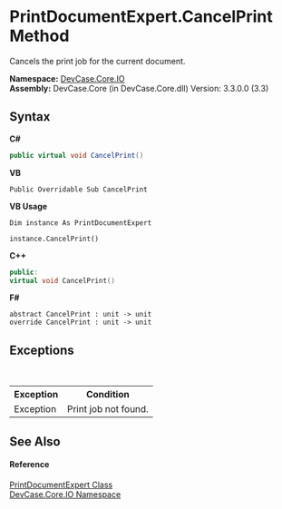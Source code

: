 # PrintDocumentExpert.CancelPrint Method 
 

Cancels the print job for the current document.

**Namespace:**&nbsp;<a href="N_DevCase_Core_IO">DevCase.Core.IO</a><br />**Assembly:**&nbsp;DevCase.Core (in DevCase.Core.dll) Version: 3.3.0.0 (3.3)

## Syntax

**C#**<br />
``` C#
public virtual void CancelPrint()
```

**VB**<br />
``` VB
Public Overridable Sub CancelPrint
```

**VB Usage**<br />
``` VB Usage
Dim instance As PrintDocumentExpert

instance.CancelPrint()
```

**C++**<br />
``` C++
public:
virtual void CancelPrint()
```

**F#**<br />
``` F#
abstract CancelPrint : unit -> unit 
override CancelPrint : unit -> unit 
```


## Exceptions
&nbsp;<table><tr><th>Exception</th><th>Condition</th></tr><tr><td>Exception</td><td>Print job not found.</td></tr></table>

## See Also


#### Reference
<a href="T_DevCase_Core_IO_PrintDocumentExpert">PrintDocumentExpert Class</a><br /><a href="N_DevCase_Core_IO">DevCase.Core.IO Namespace</a><br />